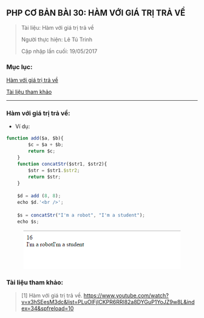 ## PHP CƠ BẢN BÀI 30: HÀM VỚI GIÁ TRỊ TRẢ VỀ

> Tài liệu: Hàm với giá trị trả về
>
> Người thực hiện: Lê Tú Trinh
>
> Cập nhập lần cuối: 19/05/2017

### Mục lục:

[Hàm với giá trị trả về](#1)

[Tài liệu tham khảo](#2)

***

<a name="1"></a>
### Hàm với giá trị trả về:

- Ví dụ:

```javascript
function add($a, $b){
		$c = $a + $b;
		return $c;
	}
	function concatStr($str1, $str2){
		$str = $str1.$str2;
		return $str;
	}
	
	$d = add (8, 8);
	echo $d.'<br />';

	$s = concatStr("I'm a robot", "I'm a student");
	echo $s;
```

<p align="center"><img src="https://github.com/TrinhTu/web_developer/blob/master/Task30_PHP%20c%C6%A1%20b%E1%BA%A3n/image/11.png"/></p>

<a name="2"></a>
### Tài liệu tham khảo:

> [1] Hàm với giá trị trả về. https://www.youtube.com/watch?v=x3hSEesM3dc&list=PLuOlFjICKPR6RRl82a8DYGuP1YoJZ9w8L&index=34&spfreload=10